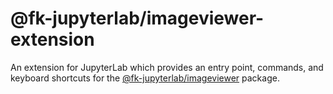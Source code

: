 # @fk-jupyterlab/imageviewer-extension

An extension for JupyterLab which provides an entry point, commands, and keyboard shortcuts for the [@fk-jupyterlab/imageviewer](../imageviewer) package.
